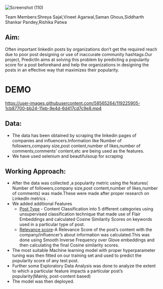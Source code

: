 

![Screenshot (110)](https://user-images.githubusercontent.com/58565264/119225748-5d63c080-bb23-11eb-9bc3-a6775ed13e5b.png)

Team Members:Shreya Sajal,Vineet Agarwal,Saman Ghous,Siddharth Shankar Pandey,Rishika Patwa

## Aim:
Often important linkedin posts by organizations don’t get the required reach due to poor post designing or use of inaccurate community hashtags.Our project, PredictIn aims at solving this problem by predicting a popularity score for a post beforehand and help the organizations in designing the posts in an effective way that maximizes their popularity.

# DEMO

https://user-images.githubusercontent.com/58565264/119225905-1cb87700-bb24-11eb-9e4d-6d417cd7c9e8.mp4

## Data:
* The data has been obtained by scraping the linkedin pages of companies and influencers.Information like Number of followers,company size,post content,number of likes,number of comments,comments’ content,etc are being used as the features.
* We have used selenium and beautifulsoup for scraping 


## Working Approach:
* After the data was collected ,a popularity metric using the features( Number of followers,company size,post content,number of likes,number of comments) was made.These were made after proper research on LinkedIn metrics .
* We added additional Features 
    * [Post Type](https://github.com/shreyasajal/PredictIn/blob/main/Model.ipynb) - Content Classification into 5 different categories using unsupervised classification technique that made use of Flair Embeddings and calculated Cosine Similarity Scores on keywords used in a particular type of post. 
    * [Relevance score](https://github.com/shreyasajal/PredictIn/blob/main/Relevance%20score.py)-A Relevance Score of the post’s content with the company/influencer’s about information was calculated.This was done using Smooth Inverse Frequency over Glove embeddings and then calculating the final Cosine similarity scores.
* The most suitable Machine learning model with proper hyperparameter tuning was then fitted on our training set and used to predict the popularity score of any test post.
* Further some Exploratory Data Analysis was done to analyze the extent to which a particular feature impacts a particular post’s popularity(Mainly, post-content based)
* The model was then deployed.
 




